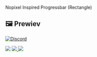 Nopixel Inspired Progressbar (Rectangle)

## 🖼 Prewiev

[![Discord](https://media.discordapp.net/attachments/1144393265752313906/1144393266029142157/image.png?width=335&height=314)](https://discord.gg/NC3NxVWKxk)


<a href="https://discord.gg/NC3NxVWKxk" target="_blank"><img src="https://img.shields.io/badge/codenest-%X65F2.svg?&style=for-the-badge&logo=discord&logoColor=white"/></a>
<a href="https://www.youtube.com/@CodeNestt" target="_blank"><img src="https://img.shields.io/badge/@CodeNestt-FF0000?style=for-the-badge&logo=youtube&logoColor=white"/> </a>
<a href="https://codenest.tebex.io/" target="_blank"><img src="https://img.shields.io/badge/codenest.tebex.io-%5DE3E2.svg?&style=for-the-badge&logo=telegraph&logoColor=white"/></a>